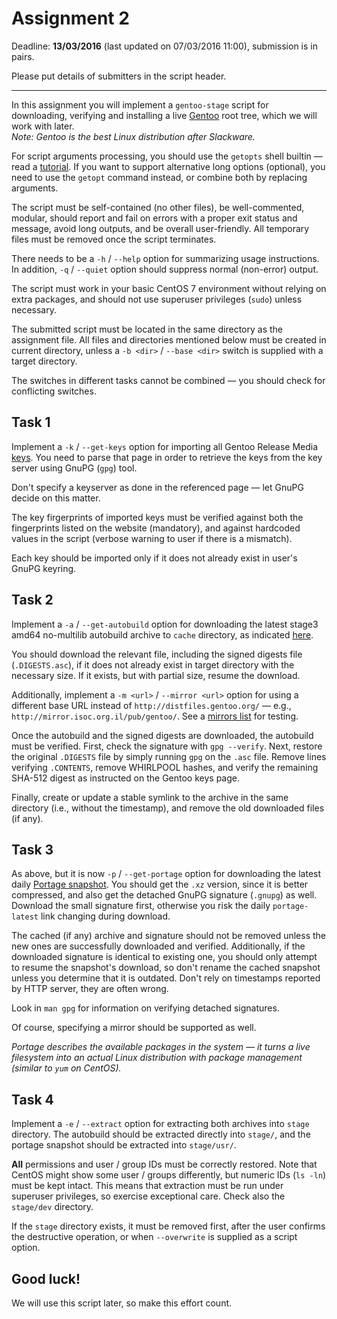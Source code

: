 # Assignment 2

Deadline: **13/03/2016** (last updated on 07/03/2016 11:00), submission is in pairs.

Please put details of submitters in the script header.

---

In this assignment you will implement a `gentoo-stage` script for downloading,
verifying and installing a live [Gentoo](https://www.gentoo.org/) root tree, which
we will work with later.  
*Note: Gentoo is the best Linux distribution after Slackware.*

For script arguments processing, you should use the `getopts` shell builtin —
read a [tutorial](http://wiki.bash-hackers.org/howto/getopts_tutorial).
If you want to support alternative long options (optional), you need to use
the `getopt` command instead, or combine both by replacing arguments.

The script must be self-contained (no other files), be well-commented, modular,
should report and fail on errors with a proper exit status and message, avoid long
outputs, and be overall user-friendly. All temporary files must be removed
once the script terminates.

There needs to be a `-h` / `--help` option for summarizing usage instructions.
In addition, `-q` / `--quiet` option should suppress normal (non-error) output.

The script must work in your basic CentOS 7 environment without relying on extra
packages, and should not use superuser privileges (`sudo`) unless necessary.

The submitted script must be located in the same directory as the assignment file.
All files and directories mentioned below must be created in current directory,
unless a `-b <dir>` / `--base <dir>` switch is supplied with a target directory.

The switches in different tasks cannot be combined — you should check for
conflicting switches.


## Task 1

Implement a `-k` / `--get-keys` option for importing all Gentoo Release Media
[keys](https://www.gentoo.org/downloads/signatures/). You need to parse that
page in order to retrieve the keys from the key server using GnuPG (`gpg`)
tool.

Don't specify a keyserver as done in the referenced page — let GnuPG decide
on this matter.

The key firgerprints of imported keys must be verified against both the
fingerprints listed on the website (mandatory), and against hardcoded values in the
script (verbose warning to user if there is a mismatch).

Each key should be imported only if it does not already exist in user's GnuPG
keyring.


## Task 2

Implement a `-a` / `--get-autobuild` option for downloading the latest stage3
amd64 no-multilib autobuild archive to `cache` directory, as indicated
[here](http://distfiles.gentoo.org/releases/amd64/autobuilds/latest-stage3-amd64-nomultilib.txt).

You should download the relevant file, including the signed digests file
(`.DIGESTS.asc`), if it does not already exist in target directory
with the necessary size. If it exists, but with partial size, resume the download.

Additionally, implement a `-m <url>` / `--mirror <url>` option for using a different base URL instead
of `http://distfiles.gentoo.org/` — e.g., `http://mirror.isoc.org.il/pub/gentoo/`.
See a [mirrors list](https://www.gentoo.org/downloads/mirrors/) for testing.

Once the autobuild and the signed digests are downloaded, the autobuild must be
verified. First, check the signature with `gpg --verify`. Next, restore the
original `.DIGESTS` file by simply running `gpg` on the `.asc` file. Remove lines
verifying `.CONTENTS`, remove WHIRLPOOL hashes, and verify the remaining SHA-512
digest as instructed on the Gentoo keys page.

Finally, create or update a stable symlink to the archive in the same directory
(i.e., without the timestamp), and remove the old downloaded files (if any).


## Task 3

As above, but it is now `-p` / `--get-portage` option for downloading the latest
daily [Portage snapshot](http://distfiles.gentoo.org/releases/snapshots/current/).
You should get the `.xz` version, since it is better compressed, and also get the
detached GnuPG signature (`.gnupg`) as well. Download the small signature first,
otherwise you risk the daily `portage-latest` link changing during download.

The cached (if any) archive and signature should not be removed unless the new
ones are successfully downloaded and verified. Additionally, if the downloaded
signature is identical to existing one, you should only attempt to resume the
snapshot's download, so don't rename the cached snapshot unless you determine
that it is outdated. Don't rely on timestamps reported by HTTP server, they are
often wrong.

Look in `man gpg` for information on verifying detached signatures.

Of course, specifying a mirror should be supported as well.

*Portage describes the available packages in the system — it turns a live filesystem
into an actual Linux distribution with package management (similar to `yum` on CentOS).*


## Task 4

Implement a `-e` / `--extract` option for extracting both archives into `stage` directory.
The autobuild should be extracted directly into `stage/`, and the portage snapshot
should be extracted into `stage/usr/`.

**All** permissions and user / group IDs must be correctly restored. Note that
CentOS might show some user / groups differently, but numeric IDs (`ls -ln`) must
be kept intact. This means that extraction must be run under superuser privileges, so
exercise exceptional care. Check also the `stage/dev` directory.

If the `stage` directory exists, it must be removed first, after the user confirms
the destructive operation, or when `--overwrite` is supplied as a script option.


## Good luck!

We will use this script later, so make this effort count.
